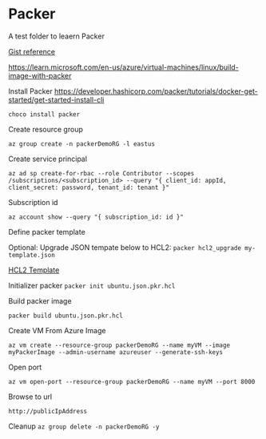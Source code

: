 # Packer
A test folder to leaern Packer

[Gist reference](https://gist.github.com/shailensukul/fdb0d853248e5fc331c29dcad1d753b9)

<https://learn.microsoft.com/en-us/azure/virtual-machines/linux/build-image-with-packer>

Install Packer <https://developer.hashicorp.com/packer/tutorials/docker-get-started/get-started-install-cli>

`choco install packer`

Create resource group

`az group create -n packerDemoRG -l eastus`

Create service principal

`az ad sp create-for-rbac --role Contributor --scopes /subscriptions/<subscription_id> --query "{ client_id: appId, client_secret: password, tenant_id: tenant }"`

Subscription id

`az account show --query "{ subscription_id: id }"`

Define packer template

Optional: Upgrade JSON tempate below to HCL2: `packer hcl2_upgrade my-template.json`

[HCL2 Template](./ubuntu.json.pkr.hcl)

Initializer packer
`packer init ubuntu.json.pkr.hcl`

Build packer image

`packer build ubuntu.json.pkr.hcl`

Create VM From Azure Image

```
az vm create --resource-group packerDemoRG --name myVM --image myPackerImage --admin-username azureuser --generate-ssh-keys

```

Open port

```
az vm open-port --resource-group packerDemoRG --name myVM --port 8000

```

Browse to url

`http://publicIpAddress`


Cleanup
`az group delete -n packerDemoRG -y`